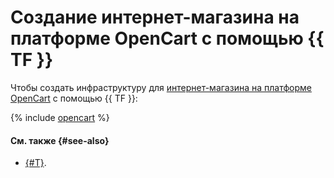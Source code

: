 # Создание интернет-магазина на платформе OpenCart с помощью {{ TF }}

Чтобы создать инфраструктуру для [интернет-магазина на платформе OpenCart](../bitrix-shop.md) с помощью {{ TF }}:

{% include [opencart](../../../_tutorials/applied/opencart-terraform.md) %}

#### См. также {#see-also}

* [{#T}](console.md).